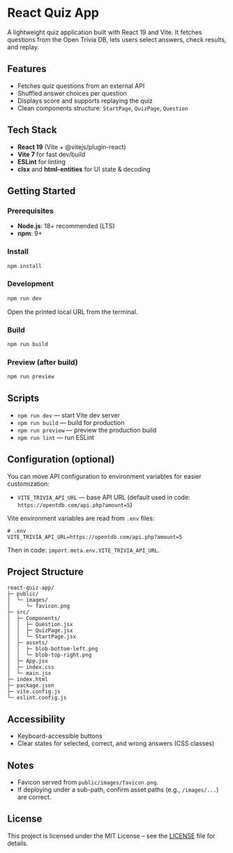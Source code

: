 # React Quiz App

A lightweight quiz application built with React 19 and Vite. It fetches questions from the Open Trivia DB, lets users select answers, check results, and replay.

## Features

- Fetches quiz questions from an external API
- Shuffled answer choices per question
- Displays score and supports replaying the quiz
- Clean components structure: `StartPage`, `QuizPage`, `Question`

## Tech Stack

- **React 19** (Vite + @vitejs/plugin-react)
- **Vite 7** for fast dev/build
- **ESLint** for linting
- **clsx** and **html-entities** for UI state & decoding

## Getting Started

### Prerequisites

- **Node.js**: 18+ recommended (LTS)
- **npm**: 9+

### Install

```bash
npm install
```

### Development

```bash
npm run dev
```

Open the printed local URL from the terminal.

### Build

```bash
npm run build
```

### Preview (after build)

```bash
npm run preview
```

## Scripts

- `npm run dev` — start Vite dev server
- `npm run build` — build for production
- `npm run preview` — preview the production build
- `npm run lint` — run ESLint

## Configuration (optional)

You can move API configuration to environment variables for easier customization:

- `VITE_TRIVIA_API_URL` — base API URL (default used in code: `https://opentdb.com/api.php?amount=5`)

Vite environment variables are read from `.env` files:

```
# .env
VITE_TRIVIA_API_URL=https://opentdb.com/api.php?amount=5
```

Then in code: `import.meta.env.VITE_TRIVIA_API_URL`.

## Project Structure

```
react-quiz-app/
├─ public/
│  └─ images/
│     └─ favicon.png
├─ src/
│  ├─ Components/
│  │  ├─ Question.jsx
│  │  ├─ QuizPage.jsx
│  │  └─ StartPage.jsx
│  ├─ assets/
│  │  ├─ blob-bottom-left.png
│  │  └─ blob-top-right.png
│  ├─ App.jsx
│  ├─ index.css
│  └─ main.jsx
├─ index.html
├─ package.json
├─ vite.config.js
└─ eslint.config.js
```

## Accessibility

- Keyboard-accessible buttons
- Clear states for selected, correct, and wrong answers (CSS classes)

## Notes

- Favicon served from `public/images/favicon.png`.
- If deploying under a sub-path, confirm asset paths (e.g., `/images/...`) are correct.

## License
This project is licensed under the MIT License – see the [LICENSE](LICENSE) file for details.

